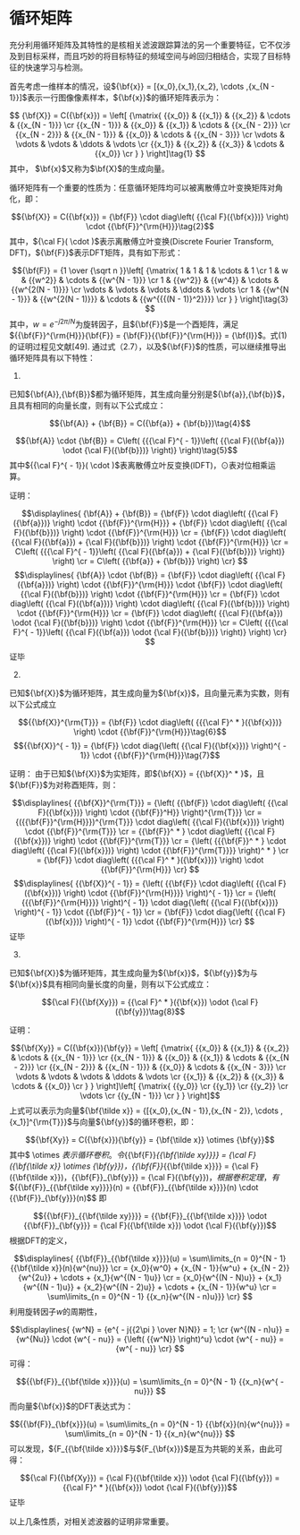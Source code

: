 # 循环矩阵

充分利用循环矩阵及其特性的是核相关滤波跟踪算法的另一个重要特征，它不仅涉及到目标采样，而且巧妙的将目标特征的频域空间与岭回归相结合，实现了目标特征的快速学习与检测。

首先考虑一维样本的情况，设${\bf{x}} = [{x_0},{x_1},{x_2}, \cdots ,{x_{N - 1}}]$表示一行图像像素样本，${\bf{x}}$的循环矩阵表示为：

$$
{\bf{X}} = C({\bf{x}}) = \left[ {\matrix{
   {{x_0}} & {{x_1}} & {{x_2}} &  \cdots  & {{x_{N - 1}}}  \cr
   {{x_{N - 1}}} & {{x_0}} & {{x_1}} &  \cdots  & {{x_{N - 2}}}  \cr
   {{x_{N - 2}}} & {{x_{N - 1}}} & {{x_0}} &  \cdots  & {{x_{N - 3}}}  \cr
    \vdots  &  \vdots  &  \vdots  &  \ddots  &  \vdots   \cr
   {{x_1}} & {{x_2}} & {{x_3}} &  \cdots  & {{x_0}}  \cr
 } } \right]\tag{1}
$$
其中， $\bf{x}$又称为$\bf{X}$的生成向量。

循环矩阵有一个重要的性质为：任意循环矩阵均可以被离散傅立叶变换矩阵对角化，即：

$${\bf{X}} = C({\bf{x}}) = {\bf{F}} \cdot diag\left( {{\cal F}({\bf{x}})} \right) \cdot {{\bf{F}}^{\rm{H}}}\tag{2}$$
其中，${\cal F}( \cdot )$表示离散傅立叶变换(Discrete Fourier Transform, DFT)，${\bf{F}}$表示DFT矩阵，具有如下形式：

$${\bf{F}} = {1 \over {\sqrt n }}\left[ {\matrix{
   1 & 1 & 1 &  \cdots  & 1  \cr 
   1 & w & {{w^2}} &  \cdots  & {{w^{N - 1}}}  \cr 
   1 & {{w^2}} & {{w^4}} &  \cdots  & {{w^{2(N - 1)}}}  \cr 
    \vdots  &  \vdots  &  \vdots  &  \ddots  &  \vdots   \cr 
   1 & {{w^{N - 1}}} & {{w^{2(N - 1)}}} &  \cdots  & {{w^{{{(N - 1)}^2}}}}  \cr
 } } \right]\tag{3}
 $$
其中，$w = e^{ - j{{2\pi}} /N}$为旋转因子，且${\bf{F}}$是一个酉矩阵，满足${{\bf{F}}^{\rm{H}}}{\bf{F}} = {\bf{F}}{{\bf{F}}^{\rm{H}}} = {\bf{I}}$。式(1)的证明过程见文献[49]. 通过式（2.7），以及${\bf{F}}$的性质，可以继续推导出循环矩阵具有以下特性：

1. 
已知${\bf{A}},{\bf{B}}$都为循环矩阵，其生成向量分别是${\bf{a}},{\bf{b}}$，且具有相同的向量长度，则有以下公式成立：  

$${\bf{A}} + {\bf{B}} = C({\bf{a}} + {\bf{b}})\tag{4}$$

$${\bf{A}} \cdot {\bf{B}} = C\left( {{{\cal F}^{ - 1}}\left( {{\cal F}({\bf{a}}) \odot {\cal F}({\bf{b}})} \right)} \right)\tag{5}$$
其中${{\cal F}^{ - 1}}( \cdot )$表离散傅立叶反变换(IDFT)，$\odot$表对位相乘运算。

证明：

$$\displaylines{
  {\bf{A}} + {\bf{B}} = {\bf{F}} \cdot diag\left( {{\cal F}({\bf{a}})} \right) \cdot {{\bf{F}}^{\rm{H}}} + {\bf{F}} \cdot diag\left( {{\cal F}({\bf{b}})} \right) \cdot {{\bf{F}}^{\rm{H}}} \cr 
   = {\bf{F}} \cdot diag\left( {{\cal F}({\bf{a}}) + {\cal F}({\bf{b}})} \right) \cdot {{\bf{F}}^{\rm{H}}} \cr 
   = C\left( {{{\cal F}^{ - 1}}\left( {{\cal F}({\bf{a}}) + {\cal F}({\bf{b}})} \right)} \right) \cr 
   = C\left( {{\bf{a}} + {\bf{b}}} \right) \cr} $$
$$\displaylines{
  {\bf{A}} \cdot {\bf{B}} = {\bf{F}} \cdot diag\left( {{\cal F}({\bf{a}})} \right) \cdot {{\bf{F}}^{\rm{H}}} \cdot {\bf{F}} \cdot diag\left( {{\cal F}({\bf{b}})} \right) \cdot {{\bf{F}}^{\rm{H}}} \cr 
   = {\bf{F}} \cdot diag\left( {{\cal F}({\bf{a}})} \right) \cdot diag\left( {{\cal F}({\bf{b}})} \right) \cdot {{\bf{F}}^{\rm{H}}} \cr 
   = {\bf{F}} \cdot diag\left( {{\cal F}({\bf{a}}) \odot {\cal F}({\bf{b}})} \right) \cdot {{\bf{F}}^{\rm{H}}} \cr 
   = C\left( {{{\cal F}^{ - 1}}\left( {{\cal F}({\bf{a}}) \odot {\cal F}({\bf{b}})} \right)} \right) \cr} $$
证毕

2. 
已知${\bf{X}}$为循环矩阵，其生成向量为${\bf{x}}$，且向量元素为实数，则有以下公式成立

$${{\bf{X}}^{\rm{T}}} = {\bf{F}} \cdot diag\left( {{{\cal F}^ * }({\bf{x}})} \right) \cdot {{\bf{F}}^{\rm{H}}}\tag{6}$$
$${{\bf{X}}^{ - 1}} = {\bf{F}} \cdot diag{\left( {{\cal F}({\bf{x}})} \right)^{ - 1}} \cdot {{\bf{F}}^{\rm{H}}}\tag{7}$$

证明：
由于已知${\bf{X}}$为实矩阵，即${\bf{X}} = {{\bf{X}}^ * }$，且${\bf{F}}$为对称酉矩阵，则：

$$\displaylines{
  {{\bf{X}}^{\rm{T}}} = {\left( {{\bf{F}} \cdot diag\left( {{\cal F}({\bf{x}})} \right) \cdot {{\bf{F}}^H}} \right)^{\rm{T}}} \cr 
   = {({{\bf{F}}^{\rm{H}}})^{\rm{T}}} \cdot diag\left( {{\cal F}({\bf{x}})} \right) \cdot {{\bf{F}}^{\rm{T}}} \cr 
   = {{\bf{F}}^ * } \cdot diag\left( {{\cal F}({\bf{x}})} \right) \cdot {{\bf{F}}^{\rm{T}}} \cr 
   = {\left( {{{\bf{F}}^ * } \cdot diag\left( {{\cal F}({\bf{x}})} \right) \cdot {{\bf{F}}^{\rm{T}}}} \right)^ * } \cr 
   = {\bf{F}} \cdot diag\left( {{{\cal F}^ * }({\bf{x}})} \right) \cdot {{\bf{F}}^{\rm{H}}} \cr} $$
$$\displaylines{
  {{\bf{X}}^{ - 1}} = {\left( {{\bf{F}} \cdot diag\left( {{\cal F}({\bf{x}})} \right) \cdot {{\bf{F}}^{\rm{H}}}} \right)^{ - 1}} \cr 
   = {\left( {{{\bf{F}}^{\rm{H}}}} \right)^{ - 1}} \cdot diag{\left( {{\cal F}({\bf{x}})} \right)^{ - 1}} \cdot {{\bf{F}}^{ - 1}} \cr 
   = {\bf{F}} \cdot diag{\left( {{\cal F}({\bf{x}})} \right)^{ - 1}} \cdot {{\bf{F}}^{\rm{H}}} \cr} $$
证毕

3. 
已知${\bf{X}}$为循环矩阵，其生成向量为${\bf{x}}$，${\bf{y}}$为与${\bf{x}}$具有相同向量长度的向量，则有以下公式成立：

$${\cal F}({\bf{Xy}}) = {{\cal F}^ * }({\bf{x}}) \odot {\cal F}({\bf{y}})\tag{8}$$

证明：  

$${\bf{Xy}} = C({\bf{x}}){\bf{y}} = \left[ {\matrix{
   {{x_0}} & {{x_1}} & {{x_2}} &  \cdots  & {{x_{N - 1}}}  \cr 
   {{x_{N - 1}}} & {{x_0}} & {{x_1}} &  \cdots  & {{x_{N - 2}}}  \cr 
   {{x_{N - 2}}} & {{x_{N - 1}}} & {{x_0}} &  \cdots  & {{x_{N - 3}}}  \cr 
    \vdots  &  \vdots  &  \vdots  &  \ddots  &  \vdots   \cr 
   {{x_1}} & {{x_2}} & {{x_3}} &  \cdots  & {{x_0}}  \cr 
 } } \right]\left[ {\matrix{
   {{y_0}}  \cr 
   {{y_1}}  \cr 
   {{y_2}}  \cr 
    \vdots   \cr 
   {{y_{N - 1}}}  \cr 
 } } \right]$$
上式可以表示为向量${\bf{\tilde x}} = {[{x_0},{x_{N - 1}},{x_{N - 2}}, \cdots ,{x_1}]^{\rm{T}}}$与向量${\bf{y}}$的循环卷积，即：

$${\bf{Xy}} = C({\bf{x}}){\bf{y}} = {\bf{\tilde x}} \otimes {\bf{y}}$$
其中$ \otimes $表示循环卷积。
令${{\bf{F}}_{{\bf{\tilde xy}}}} = {\cal F}({\bf{\tilde x}} \otimes {\bf{y}})$，${{\bf{F}}_{{\bf{\tilde x}}}} = {\cal F}({\bf{\tilde x}})$，${{\bf{F}}_{\bf{y}}} = {\cal F}({\bf{y}})$，根据卷积定理，有$${{\bf{F}}_{{\bf{\tilde xy}}}}(n) = {{\bf{F}}_{{\bf{\tilde x}}}}(n) \cdot {{\bf{F}}_{\bf{y}}}(n)$$
即

$${{\bf{F}}_{{\bf{\tilde xy}}}} = {{\bf{F}}_{{\bf{\tilde x}}}} \odot {{\bf{F}}_{\bf{y}}} = {\cal F}({\bf{\tilde x}}) \odot {\cal F}({\bf{y}})$$
根据DFT的定义，

$$\displaylines{
  {{\bf{F}}_{{\bf{\tilde x}}}}(u) = \sum\limits_{n = 0}^{N - 1} {{\bf{\tilde x}}(n){w^{nu}}}  \cr 
   = {x_0}{w^0} + {x_{N - 1}}{w^u} + {x_{N - 2}}{w^{2u}} +  \cdots  + {x_1}{w^{(N - 1)u}} \cr 
   = {x_0}{w^{(N - N)u}} + {x_1}{w^{(N - 1)u}} + {x_2}{w^{(N - 2)u}} +  \cdots  + {x_{N - 1}}{w^u} \cr 
   = \sum\limits_{n = 0}^{N - 1} {{x_n}{w^{(N - n)u}}}  \cr} $$
利用旋转因子$w$的周期性，  

$$\displaylines{
  {w^N} = {e^{ - j{{2\pi } \over N}N}} = 1; \cr 
  {w^{(N - n)u}} = {w^{Nu}} \cdot {w^{ - nu}} = {\left( {{w^N}} \right)^u} \cdot {w^{ - nu}} = {w^{ - nu}} \cr} $$
可得：

$${{\bf{F}}_{{\bf{\tilde x}}}}(u) = \sum\limits_{n = 0}^{N - 1} {{x_n}{w^{ - nu}}} $$
而向量${\bf{x}}$的DFT表达式为：

$${{\bf{F}}_{\bf{x}}}(u) = \sum\limits_{n = 0}^{N - 1} {{\bf{x}}(n){w^{nu}}}  = \sum\limits_{n = 0}^{N - 1} {{x_n}{w^{nu}}} $$
可以发现，${F_{{\bf{\tilde x}}}}$与${F_{\bf{x}}}$是互为共轭的关系，由此可得：

$${\cal F}({\bf{Xy}}) = {\cal F}({\bf{\tilde x}}) \odot {\cal F}({\bf{y}}) = {{\cal F}^ * }({\bf{x}}) \odot {\cal F}({\bf{y}})$$
证毕

以上几条性质，对相关滤波器的证明非常重要。